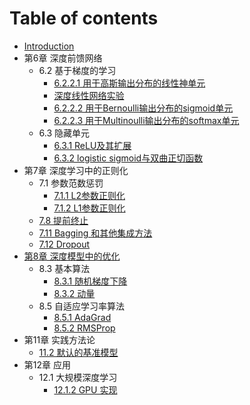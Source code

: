 # Table of contents

* [Introduction](README.md)
* 第6章 深度前馈网络
    * 6.2 基于梯度的学习
        * [6.2.2.1 用于高斯输出分布的线性神单元](Chapter6/6-2-2-1.md)
        * [深度线性网络实验](Chapter6/deep-linear-network.md)
        * [6.2.2.2 用于Bernoulli输出分布的sigmoid单元](Chapter6/6-2-2-2.md)
        * [6.2.2.3 用于Multinoulli输出分布的softmax单元](Chapter6/6-2-2-3.md)
    * 6.3 隐藏单元
        * [6.3.1 ReLU及其扩展](Chapter6/6-3-1.md)
         * [6.3.2 logistic sigmoid与双曲正切函数](Chapter6/6-3-2.md)
* 第7章 深度学习中的正则化
    * 7.1 参数范数惩罚
        * [7.1.1 L2参数正则化](Chapter7/7-1-1.md)
        * [7.1.2 L1参数正则化](Chapter7/7-1-2.md)
    * [7.8 提前终止](Chapter7/7-8.md)
    * [7.11 Bagging 和其他集成方法](Chapter7/7-11.md)
    * [7.12 Dropout](Chapter7/7-12.md)
* [第8章 深度模型中的优化](Chapter8/0Optimization.md)
    * 8.3 基本算法
        * [8.3.1 随机梯度下降](Chapter8/8-3-1.md)
        * [8.3.2 动量](Chapter8/8-3-2.md)
    * 8.5 自适应学习率算法
        * [8.5.1 AdaGrad](Chapter8/8-5-1.md)
        * [8.5.2 RMSProp](Chapter8/8-5-2.md)
* 第11章 实践方法论
    * [11.2 默认的基准模型](Chapter11/11-2.md)
* 第12章 应用
    * 12.1 大规模深度学习
        * [12.1.2 GPU 实现](Chapter12/12-1-2.md)
    